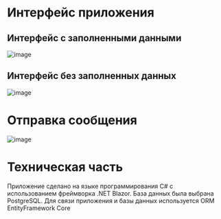 # Интерфейс приложения

## Интерфейс с заполненными данными
![image](https://github.com/Lulcker/MyBusiness1C/assets/106194506/cf40781c-a043-48c2-9eb3-00acbf10b538)

## Интерфейс без заполненных данных
![image](https://github.com/Lulcker/MyBusiness1C/assets/106194506/f6b3bfce-16bf-429b-8f8a-4bfe2e6370a1)

# Отправка сообщения
![image](https://github.com/Lulcker/MyBusiness1C/assets/106194506/861f1e65-1e0e-4b98-94c3-695b71d92c8d)


# Техническая часть
Приложение сделано на языке программирования C# с использованием фреймворка .NET Blazor. База данных была выбрана PostgreSQL. Для связи приложения и базы данных используется ORM EntityFramework Core
